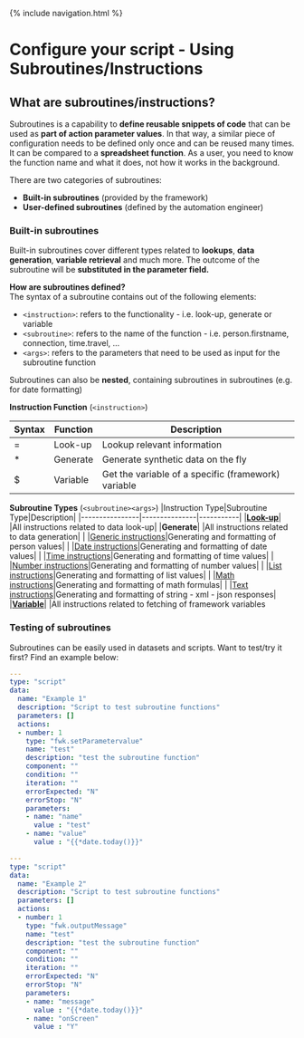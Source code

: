 {% include navigation.html %}
# Configure your script - Using Subroutines/Instructions
## What are subroutines/instructions?
Subroutines is a capability to **define reusable snippets of code** that can be used as **part of action parameter values**. In that way, a similar piece of configuration needs to be defined only once and can be reused many times. It can be compared to a **spreadsheet function**. As a user, you need to know the function name and what it does, not how it works in the background.

There are two categories of subroutines: 
* **Built-in subroutines** (provided by the framework)
* **User-defined subroutines** (defined by the automation engineer)


### Built-in subroutines
Built-in subroutines cover different types related to **lookups**, **data generation**, **variable retrieval** and much more. The outcome of the subroutine will be **substituted in the parameter field.**

**How are subroutines defined?** \
The syntax of a subroutine contains out of the following elements:

* `<instruction>`: refers to the functionality - i.e. look-up, generate or variable
* `<subroutine>`: refers to the name of the function - i.e. person.firstname, connection, time.travel, ...
* `<args>`: refers to the parameters that need to be used as input for the subroutine function

Subroutines can also be **nested**, containing subroutines in subroutines (e.g. for date formatting)

**Instruction Function** (`<instruction>`)

|Syntax|Function|Description|
|------|--------|-----------|
|=|Look-up|Lookup relevant information|
|* |Generate|Generate synthetic data on the fly|
|$|Variable|Get the variable of a specific (framework) variable|

**Subroutine Types** (`<subroutine><args>`)
|Instruction Type|Subroutine Type|Description|
|----------------|---------------|-----------|
|[**Look-up**](/{{site.repository}}/pages/iesicoreconcepts/Instructions/lookupinstruction.html)|                 |All instructions related to data look-up|
|**Generate**|                |All instructions related to data generation|
|            |[Generic instructions](/{{site.repository}}/pages/iesicoreconcepts/Instructions/generategenericinstruction.html)|Generating and formatting of person values|
|            |[Date instructions](/{{site.repository}}/pages/iesicoreconcepts/Instructions/generatedateinstruction.html)|Generating and formatting of date values|
|            |[Time instructions](/{{site.repository}}/pages/iesicoreconcepts/Instructions/generatetimeinstruction.html)|Generating and formatting of time values|
|            |[Number instructions](/{{site.repository}}/pages/iesicoreconcepts/Instructions/generatenumberinstruction.html)|Generating and formatting of number values|
|            |[List instructions](/{{site.repository}}/pages/iesicoreconcepts/Instructions/generatelistinstructions.html)|Generating and formatting of list values|
|            |[Math instructions](/{{site.repository}}/pages/iesicoreconcepts/Instructions/generatemathinstruction.html)|Generating and formatting of math formulas|
|            |[Text instructions](/{{site.repository}}/pages/iesicoreconcepts/Instructions/generatetextinstruction.html)|Generating and formatting of string - xml - json responses|
|[**Variable**](/{{site.repository}}/pages/iesicoreconcepts/Instructions/variableinstruction.html)|                 |All instructions related to fetching of framework variables


### Testing of subroutines
Subroutines can be easily used in datasets and scripts. Want to test/try it first? Find an example below:

```yaml
---
type: "script"
data:
  name: "Example 1"
  description: "Script to test subroutine functions"
  parameters: []
  actions:
  - number: 1
    type: "fwk.setParametervalue"
    name: "test"
    description: "test the subroutine function"
    component: ""
    condition: ""
    iteration: ""
    errorExpected: "N"
    errorStop: "N"
    parameters:
    - name: "name"
      value : "test"
    - name: "value"
      value : "{{*date.today()}}"
```
```yaml
---
type: "script"
data:
  name: "Example 2"
  description: "Script to test subroutine functions"
  parameters: []
  actions:
  - number: 1
    type: "fwk.outputMessage"
    name: "test"
    description: "test the subroutine function"
    component: ""
    condition: ""
    iteration: ""
    errorExpected: "N"
    errorStop: "N"
    parameters:
    - name: "message"
      value : "{{*date.today()}}"
    - name: "onScreen"
      value : "Y"
```
